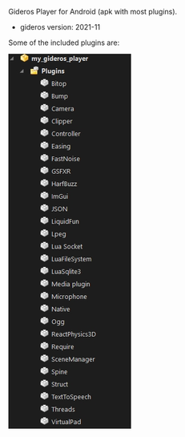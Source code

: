 Gideros Player for Android (apk with most plugins).
- gideros version: 2021-11

Some of the included plugins are:

![pic](ss/gideros_player_plugins_apk.jpg)
